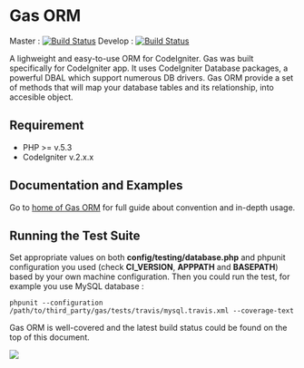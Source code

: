 # Gas ORM 
Master : [![Build Status](https://secure.travis-ci.org/toopay/gas-orm.png?branch=master)](http://travis-ci.org/toopay/gas-orm) 
Develop : [![Build Status](https://secure.travis-ci.org/toopay/gas-orm.png?branch=develop)](http://travis-ci.org/toopay/gas-orm)

A lighweight and easy-to-use ORM for CodeIgniter. Gas was built specifically for CodeIgniter app. It uses CodeIgniter Database packages, a powerful DBAL which support numerous DB drivers. Gas ORM provide a set of methods that will map your database tables and its relationship, into accesible object.

## Requirement

* PHP >= v.5.3
* CodeIgniter v.2.x.x

## Documentation and Examples

Go to [home of Gas ORM](http://gasorm-doc.taufanaditya.com "home of Gas ORM") for full guide about convention and in-depth usage.

## Running the Test Suite

Set appropriate values on both **config/testing/database.php** and phpunit configuration you used (check **CI_VERSION**, **APPPATH** and **BASEPATH**) based by your own machine configuration. Then you could run the test, for example you use MySQL database :

	phpunit --configuration /path/to/third_party/gas/tests/travis/mysql.travis.xml --coverage-text

Gas ORM is well-covered and the latest build status could be found on the top of this document.

[![][FlattrButton]][FlattrLink] 

[FlattrLink]: https://flattr.com/submit/auto?user_id=toopay&url=https://github.com/toopay/gas-orm&title=Gas%20ORM&language=en_GB&tags=codeigniter%20orm&category=software
[FlattrButton]: http://api.flattr.com/button/button-static-50x60.png
